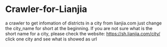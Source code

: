 # Crawler-for-Lianjia
a crawler to get infomation of districts in a city from lianjia.com
just change the city_name for short at the beginning. 
If you are not sure what is the short name for a city, please check the website: https://sh.lianjia.com/city/ 
click one city and see what is showed as url

